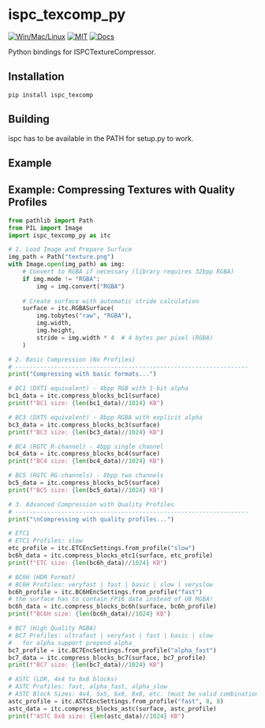 # ispc_texcomp_py

[![Win/Mac/Linux](https://img.shields.io/badge/platform-windows%20%7C%20macos%20%7C%20linux-informational)]()
[![MIT](https://img.shields.io/github/license/K0lb3/ispc_texcomp_py)](https://github.com/K0lb3/ispc_texcomp_py/blob/master/LICENSE)
[![Docs](https://github.com/K0lb3/ispc_texcomp_py/actions/workflows/doc.yml/badge.svg?branch=master)](https://k0lb3.github.io/ispc_texcomp_py/ispc_texcomp.html)

Python bindings for ISPCTextureCompressor.


## Installation

``pip install ispc_texcomp``

## Building

ispc has to be available in the PATH for setup.py to work.

## Example
## Example: Compressing Textures with Quality Profiles

```python
from pathlib import Path
from PIL import Image
import ispc_texcomp_py as itc

# 1. Load Image and Prepare Surface
img_path = Path("texture.png")
with Image.open(img_path) as img:
    # Convert to RGBA if necessary (library requires 32bpp RGBA)
    if img.mode != "RGBA":
        img = img.convert("RGBA")
        
    # Create surface with automatic stride calculation
    surface = itc.RGBASurface(
        img.tobytes("raw", "RGBA"),
        img.width,
        img.height,
        stride = img.width * 4  # 4 bytes per pixel (RGBA)
    )

# 2. Basic Compression (No Profiles)
# ------------------------------------------------------------------
print("Compressing with basic formats...")

# BC1 (DXT1 equivalent) - 4bpp RGB with 1-bit alpha
bc1_data = itc.compress_blocks_bc1(surface)
print(f"BC1 size: {len(bc1_data)//1024} KB")

# BC3 (DXT5 equivalent) - 8bpp RGBA with explicit alpha
bc3_data = itc.compress_blocks_bc3(surface)
print(f"BC3 size: {len(bc3_data)//1024} KB")

# BC4 (RGTC R-channel) - 4bpp single channel
bc4_data = itc.compress_blocks_bc4(surface)
print(f"BC4 size: {len(bc4_data)//1024} KB")

# BC5 (RGTC RG-channels) - 8bpp two channels
bc5_data = itc.compress_blocks_bc5(surface)
print(f"BC5 size: {len(bc5_data)//1024} KB")

# 3. Advanced Compression with Quality Profiles
# ------------------------------------------------------------------
print("\nCompressing with quality profiles...")

# ETC1
# ETC1 Profiles: slow
etc_profile = itc.ETCEncSettings.from_profile("slow")
bc6h_data = itc.compress_blocks_etc1(surface, etc_profile)
print(f"ETC size: {len(bc6h_data)//1024} KB")

# BC6H (HDR Format)
# BC6H Profiles: veryfast | fast | basic | slow | veryslow
bc6h_profile = itc.BC6HEncSettings.from_profile("fast")
# the surface has to contain FP16 data instead of U8 RGBA!
bc6h_data = itc.compress_blocks_bc6h(surface, bc6h_profile)
print(f"BC6H size: {len(bc6h_data)//1024} KB")

# BC7 (High Quality RGBA)
# BC7 Profiles: ultrafast | veryfast | fast | basic | slow
#   for alpha support prepend alpha_
bc7_profile = itc.BC7EncSettings.from_profile("alpha_fast")
bc7_data = itc.compress_blocks_bc7(surface, bc7_profile)
print(f"BC7 size: {len(bc7_data)//1024} KB")

# ASTC (LDR, 4x4 to 8x8 blocks)
# ASTC Profiles: fast, alpha_fast, alpha_slow
# ASTC Block Sizes: 4x4, 5x5, 6x6, 8x8, etc. (must be valid combinations)
astc_profile = itc.ASTCEncSettings.from_profile("fast", 8, 8)
astc_data = itc.compress_blocks_astc(surface, astc_profile)
print(f"ASTC 8x8 size: {len(astc_data)//1024} KB")
```
